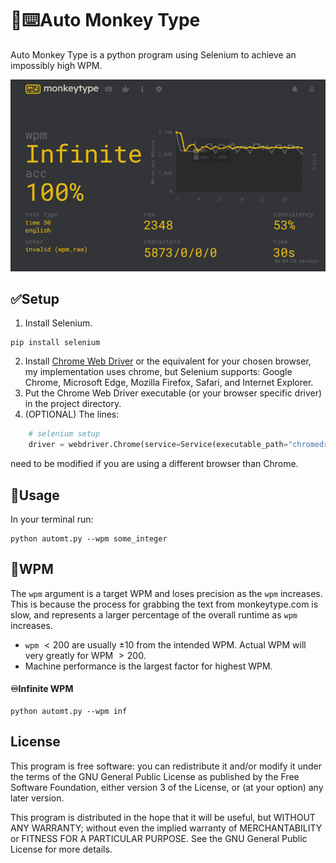 # 🐒⌨️Auto Monkey Type

Auto Monkey Type is a python program using Selenium to achieve an impossibly high WPM.

![type monkey high wpm image](docs/monkeytype_inf.png)

## ✅Setup

1. Install Selenium.
```shell
pip install selenium
```
2. Install [Chrome Web Driver](https://googlechromelabs.github.io/chrome-for-testing/#stable) or the equivalent for your chosen browser, my implementation uses chrome, but Selenium supports: Google Chrome, Microsoft Edge, Mozilla Firefox, Safari, and Internet Explorer.
3. Put the Chrome Web Driver executable (or your browser specific driver) in the project directory.
4. (OPTIONAL) The lines:
``` python
    # selenium setup
    driver = webdriver.Chrome(service=Service(executable_path="chromedriver.exe"))
```
need to be modified if you are using a different browser than Chrome.

## 🚂Usage

In your terminal run:
```shell
python automt.py --wpm some_integer
```

## 🦧WPM

The ```wpm``` argument is a target WPM and loses precision as the ```wpm``` increases. This is because the process for grabbing the text from monkeytype.com is slow, and represents a larger percentage of the overall runtime as ```wpm``` increases. 
- ```wpm``` $\lt 200$ are usually $\pm 10$ from the intended WPM. Actual WPM will very greatly for WPM $\gt 200$.
- Machine performance is the largest factor for highest WPM.

#### ♾️Infinite WPM

```shell
python automt.py --wpm inf
```


## License

This program is free software: you can redistribute it and/or modify it under the terms of the GNU General Public License as published by the Free Software Foundation, either version 3 of the License, or (at your option) any later version.

This program is distributed in the hope that it will be useful, but WITHOUT ANY WARRANTY; without even the implied warranty of MERCHANTABILITY or FITNESS FOR A PARTICULAR PURPOSE. See the GNU General Public License for more details.
